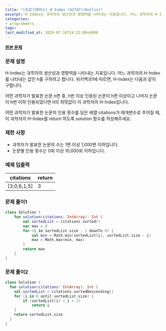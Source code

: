 ```yaml
---
title: "[프로그래머스] H-Index (42747)(Kotlin)"
excerpt: H-Index는 과학자의 생산성과 영향력을 나타내는 지표입니다. 어느 과학자의 H-Index를 나타내는 값인 h를 구하려고 합니다. 위키백과1에 따르면, H-Index는 다음과 같이 구합니다.
categories:
- programmers
tags:
last_modified_at: 2020-07-10T14:22:00+0900
---
```


**[원본 문제](https://programmers.co.kr/learn/courses/30/lessons/42747)**

### 문제 설명

H-Index는 과학자의 생산성과 영향력을 나타내는 지표입니다. 어느 과학자의 H-Index를 나타내는 값인 h를 구하려고 합니다. 위키백과1에 따르면, H-Index는 다음과 같이 구합니다.

어떤 과학자가 발표한 논문 n편 중, h번 이상 인용된 논문이 h편 이상이고 나머지 논문이 h번 이하 인용되었다면 h의 최댓값이 이 과학자의 H-Index입니다.

어떤 과학자가 발표한 논문의 인용 횟수를 담은 배열 citations가 매개변수로 주어질 때, 이 과학자의 H-Index를 return 하도록 solution 함수를 작성해주세요.

### 제한 사항

  * 과학자가 발표한 논문의 수는 1편 이상 1,000편 이하입니다.
  * 논문별 인용 횟수는 0회 이상 10,000회 이하입니다.

### 예제 입출력

|citations|return|
|-|-|
|[3,0,6,1,5]|3|

### 문제 풀이1

```kotlin
class Solution {
    fun solution(citations: IntArray): Int {
        val sortedList = citations.sorted()
        var max = 0
        for (i in sortedList.size - 1 downTo 0) {
            val min = Math.min(sortedList[i], sortedList.size - i)
            max = Math.max(min, max)
        }
        return max
    }
}
```

### 문제 풀이2

```kotlin
class Solution {
  fun solution(citations: IntArray): Int {
    val sortedList = citations.sortedDescending()
    for (i in 0 until sortedList.size) {
        if (sortedList[i] < i + 1)
            return i
    }
    return sortedList.size
  }
}
```
